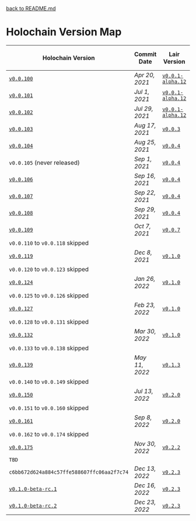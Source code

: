 [back to README.md](../README.md)

# Holochain Version Map

| Holochain Version                                                                                          | Commit Date    | Lair Version                                                                                         | Holochain Client Version                                                     |
|------------------------------------------------------------------------------------------------------------|----------------|------------------------------------------------------------------------------------------------------|------------------------------------------------------------------------------|
| [`v0.0.100`](https://github.com/holochain/holochain/tree/3bd9181ea35c32993d1550591fd19720b31065f6)         | *Apr 20, 2021* | [`v0.0.1-alpha.12`](https://github.com/holochain/lair/tree/2998dd3ad21928115b3a531cbc319e61bc896b78) | [`v0.1.1`](https://github.com/mjbrisebois/js-holochain-client/tree/v0.1.1)   |
| [`v0.0.101`](https://github.com/holochain/holochain/tree/ea726cc05aa6064c3b8b4f85fddf3e89429f018e)         | *Jul 1, 2021*  | [`v0.0.1-alpha.12`](https://github.com/holochain/lair/tree/2998dd3ad21928115b3a531cbc319e61bc896b78) | [`v0.2.0`](https://github.com/mjbrisebois/js-holochain-client/tree/v0.2.0)   |
| [`v0.0.102`](https://github.com/holochain/holochain/tree/6535292238dc1fbd2b60433a2054f7787e4f060e)         | *Jul 29, 2021* | [`v0.0.1-alpha.12`](https://github.com/holochain/lair/tree/2998dd3ad21928115b3a531cbc319e61bc896b78) | [`v0.3.0`](https://github.com/mjbrisebois/js-holochain-client/tree/v0.3.0)   |
| [`v0.0.103`](https://github.com/holochain/holochain/tree/f3d17d993ad8d988402cc01d73a0095484efbabb)         | *Aug 17, 2021* | [`v0.0.3`](https://github.com/holochain/lair/tree/6a9aab37c90566328c13c4d048d1afaf75fc39a9)          | [`v0.4.0`](https://github.com/mjbrisebois/js-holochain-client/tree/v0.4.0)   |
| [`v0.0.104`](https://github.com/holochain/holochain/tree/d003eb7a45f1d7125c4701332202761721793d68)         | *Aug 25, 2021* | [`v0.0.4`](https://github.com/holochain/lair/tree/d3155ac98ec550c6b5eb097923556958015f9354)          | [`v0.5.1`](https://github.com/mjbrisebois/js-holochain-client/tree/v0.5.1)   |
| `v0.0.105` (never released)                                                                                | *Sep 1, 2021*  | [`v0.0.4`](https://github.com/holochain/lair/tree/d3155ac98ec550c6b5eb097923556958015f9354)          | N/A                                                                          |
| [`v0.0.106`](https://github.com/holochain/holochain/tree/b11908875a9f6a09e8939fbf6f45ff658e3d10a6)         | *Sep 16, 2021* | [`v0.0.4`](https://github.com/holochain/lair/tree/d3155ac98ec550c6b5eb097923556958015f9354)          | [`v0.6.1`](https://github.com/mjbrisebois/js-holochain-client/tree/v0.6.1)   |
| [`v0.0.107`](https://github.com/holochain/holochain/tree/221f3424a919224dcf1950d1059e8b88aba08f7b)         | *Sep 22, 2021* | [`v0.0.4`](https://github.com/holochain/lair/tree/d3155ac98ec550c6b5eb097923556958015f9354)          | [`v0.7.0`](https://github.com/mjbrisebois/js-holochain-client/tree/v0.7.0)   |
| [`v0.0.108`](https://github.com/holochain/holochain/tree/cad04aec3fb5f137b2d224ab29dcc204af7b9821)         | *Sep 29, 2021* | [`v0.0.4`](https://github.com/holochain/lair/tree/d3155ac98ec550c6b5eb097923556958015f9354)          | [`v0.8.0`](https://github.com/mjbrisebois/js-holochain-client/tree/v0.8.0)   |
| [`v0.0.109`](https://github.com/holochain/holochain/tree/e5a480ce735beaa8ae7434abdb1b6dc03d487ffa)         | *Oct 7, 2021*  | [`v0.0.7`](https://github.com/holochain/lair/tree/bd92b76ad9cc18bc0c0db215e4bea9767c9003cf)          | [`v0.9.0`](https://github.com/mjbrisebois/js-holochain-client/tree/v0.9.0)   |
| `v0.0.110` to  `v0.0.118` skipped                                                                          |                |                                                                                                      |                                                                              |
| [`v0.0.119`](https://github.com/holochain/holochain/tree/9d9a556e8236234bcca64ee33620012c8a6ab095)         | *Dec 8, 2021*  | [`v0.1.0`](https://github.com/holochain/lair/tree/0343621e0bfa2a941ecf53363003d1f28b7ef0e6)          | [`v0.19.2`](https://github.com/mjbrisebois/js-holochain-client/tree/v0.19.2) |
| `v0.0.120` to  `v0.0.123` skipped                                                                          |                |                                                                                                      |                                                                              |
| [`v0.0.124`](https://github.com/holochain/holochain/tree/4a449ee985053f5b8ee0f0688b949bd26bfcb3fc)         | *Jan 26, 2022* | [`v0.1.0`](https://github.com/holochain/lair/tree/0343621e0bfa2a941ecf53363003d1f28b7ef0e6)          | [`v0.24.2`](https://github.com/mjbrisebois/js-holochain-client/tree/v0.24.2) |
| `v0.0.125` to  `v0.0.126` skipped                                                                          |                |                                                                                                      |                                                                              |
| [`v0.0.127`](https://github.com/holochain/holochain/tree/3e49d501ce1b74a700d5abae9b8b26021885f012)         | *Feb 23, 2022* | [`v0.1.0`](https://github.com/holochain/lair/tree/0343621e0bfa2a941ecf53363003d1f28b7ef0e6)          | [`v0.27.0`](https://github.com/mjbrisebois/js-holochain-client/tree/v0.27.0) |
| `v0.0.128` to  `v0.0.131` skipped                                                                          |                |                                                                                                      |                                                                              |
| [`v0.0.132`](https://github.com/holochain/holochain/tree/ee7242f9aa014f1024cf90401b0a4d136b59323f)         | *Mar 30, 2022* | [`v0.1.0`](https://github.com/holochain/lair/tree/0343621e0bfa2a941ecf53363003d1f28b7ef0e6)          | [`v0.32.1`](https://github.com/mjbrisebois/js-holochain-client/tree/v0.32.1) |
| `v0.0.133` to  `v0.0.138` skipped                                                                          |                |                                                                                                      |                                                                              |
| [`v0.0.139`](https://github.com/holochain/holochain/tree/9356749f7fecf2414d2d388f74037514f65571ef)         | *May 11, 2022* | [`v0.1.3`](https://github.com/holochain/lair/tree/27e3a4e305e2a5d48ba625aa3bfac9516d2583ed)          | [`v0.39.0`](https://github.com/mjbrisebois/js-holochain-client/tree/v0.39.0) |
| `v0.0.140` to  `v0.0.149` skipped                                                                          |                |                                                                                                      |                                                                              |
| [`v0.0.150`](https://github.com/holochain/holochain/tree/88813d781247c9db4d254063a604c22813013af5)         | *Jul 13, 2022* | [`v0.2.0`](https://github.com/holochain/lair/tree/20b18781d217f172187f16a0ef86b78eb1fcd3bd)          | [`v0.50.0`](https://github.com/mjbrisebois/js-holochain-client/tree/v0.50.0) |
| `v0.0.151` to  `v0.0.160` skipped                                                                          |                |                                                                                                      |                                                                              |
| [`v0.0.161`](https://github.com/holochain/holochain/tree/cf8adc073596f4f5fc3dcf31c30bc8ade47a6f93)         | *Sep 8, 2022*  | [`v0.2.0`](https://github.com/holochain/lair/tree/20b18781d217f172187f16a0ef86b78eb1fcd3bd)          | [`v0.61.0`](https://github.com/mjbrisebois/js-holochain-client/tree/v0.61.0) |
| `v0.0.162` to `v0.0.174` skipped                                                                           |                |                                                                                                      |                                                                              |
| [`v0.0.175`](https://github.com/holochain/holochain/tree/64286bf7aa10e9e93032361a69843daa354fdb1b)         | *Nov 30, 2022* | [`v0.2.2`](https://github.com/holochain/lair/tree/004d15c05f51bb625cb5c8db6e71f4a58ff4d3fe)          | [`v0.75.0`](https://github.com/mjbrisebois/js-holochain-client/tree/v0.75.0) |
| `TBD`                                                                                                      |                |                                                                                                      | [`v0.76.0`](https://github.com/mjbrisebois/js-holochain-client/tree/v0.76.0) |
| `c6bb672d624a884c57ffe588607ffc06aa2f7c74`                                                                 | *Dec 13, 2022* | [`v0.2.3`](https://github.com/holochain/lair/tree/cbfbefefe43073904a914c8181a450209a74167b)          | [`v0.77.0`](https://github.com/mjbrisebois/js-holochain-client/tree/v0.77.0) |
| [`v0.1.0-beta-rc.1`](https://github.com/holochain/holochain/tree/eb1e637c353190bfdba8b742c6b8bbb1b3f4a669) | *Dec 16, 2022* | [`v0.2.3`](https://github.com/holochain/lair/tree/cbfbefefe43073904a914c8181a450209a74167b)          | [`v0.78.1`](https://github.com/mjbrisebois/js-holochain-client/tree/v0.78.1) |
| [`v0.1.0-beta-rc.2`](https://github.com/holochain/holochain/tree/c8e953101af374f57f0aa7b46bee631300655045) | *Dec 23, 2022* | [`v0.2.3`](https://github.com/holochain/lair/tree/cbfbefefe43073904a914c8181a450209a74167b)          | [`v0.79.0`](https://github.com/mjbrisebois/js-holochain-client/tree/v0.79.0) |
